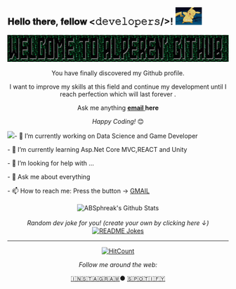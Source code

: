 
<h2> 𝐇𝐞𝐥𝐥𝐨 𝐭𝐡𝐞𝐫𝐞, 𝐟𝐞𝐥𝐥𝐨𝐰 <𝚍𝚎𝚟𝚎𝚕𝚘𝚙𝚎𝚛𝚜/>! <img src="https://github.com/alperenksar/Gifs/blob/main/hi.gif" width="60px"></h2>
</div>

<div align="center" width="50">

<img src="https://github.com/alperenksar/Gifs/blob/main/matG9VMO.gif" width="756" height="61"/>

</div>


<div align="center">

You have finally discovered my Github profile. <br>
  
I want to improve my skills at this field and continue my development  until I reach perfection which will last forever .<br>
  
Ask me anything <a href="mailto:alperenksar@gmail.com"><b>email </b></a><b>here</b></a><br>

<i>Happy Coding!</i> 😊

</div>
<div >
  <img src="https://raw.githubusercontent.com/alperenksar/Gifs/main/e5f4acbd-0184-41ee-a5f5-eb0215dcad75-shutterstock-1842522100.avif"
<p>- 🔭 I’m currently working on Data Science and Game Developer</p>
<p>- 🌱 I’m currently learning Asp.Net Core MVC,REACT and  Unity </p>
<p>- 🤔 I’m looking for help with ...</p>
<p>- 💬 Ask me about everything</p>
<p>- 📫 How to reach me: Press the button → <a href="mailto:alperenksar@gmail.com" target="_blank">GMAIL </a></p> 
</div>


<div align="center">

<img align="center" src="https://github-readme-stats.vercel.app/api?username=alperenksar&include_all_commits=true&count_private=true&show_icons=true&line_height=20&title_color=7A7ADB&icon_color=2234AE&text_color=D3D3D3&bg_color=0,000000,130F40" alt="ABSphreak's Github Stats">

</br>
</br>
<i>Random dev joke for you! (create your own by clicking here ↓)</i><br>
<a href="https://readme-jokes.vercel.app"><img align="center" src="https://readme-jokes.vercel.app/api" alt="README Jokes"></a>

---
[![HitCount](http://hits.dwyl.com/alperenksar/alperenksar.svg)](http://hits.dwyl.com/alperenksar/alperenksar)

<i>Follow me around the web:</i><br>

  <a target="_blank" href="https://www.instagram.com/alperenksar/">🇮​🇳​🇸​🇹​🇦​🇬​🇷​🇦​🇲​</a> ●
  <a target="_blank" href="https://open.spotify.com/user/0170agi99s5hh187g7mtz245b">🇸​🇵​🇴​🇹​🇮​🇫​🇾​</a>


</div>






